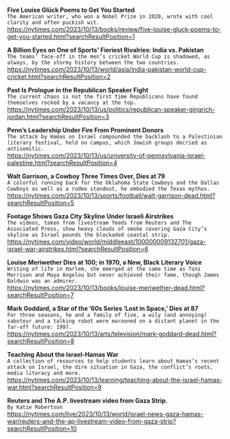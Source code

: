**Five Louise Glück Poems to Get You Started**\
`The American writer, who won a Nobel Prize in 2020, wrote with cool clarity and often puckish wit.`\
https://nytimes.com/2023/10/13/books/review/five-louise-gluck-poems-to-get-you-started.html?searchResultPosition=1

**A Billion Eyes on One of Sports’ Fieriest Rivalries: India vs. Pakistan**\
`The teams’ face-off in the men’s cricket World Cup is shadowed, as always, by the stormy history between the two countries.`\
https://nytimes.com/2023/10/13/world/asia/india-pakistan-world-cup-cricket.html?searchResultPosition=2

**Past Is Prologue in the Republican Speaker Fight**\
`The current chaos is not the first time Republicans have found themselves rocked by a vacancy at the top.`\
https://nytimes.com/2023/10/13/us/politics/republican-speaker-gingrich-jordan.html?searchResultPosition=3

**Penn’s Leadership Under Fire From Prominent Donors**\
`The attack by Hamas on Israel compounded the backlash to a Palestinian literary festival, held on campus, which Jewish groups decried as antisemitic.`\
https://nytimes.com/2023/10/13/us/university-of-pennsylvania-israel-palestine.html?searchResultPosition=4

**Walt Garrison, a Cowboy Three Times Over, Dies at 79**\
`A colorful running back for the Oklahoma State Cowboys and the Dallas Cowboys as well as a rodeo standout, he embodied the Texas mythos.`\
https://nytimes.com/2023/10/13/sports/football/walt-garrison-dead.html?searchResultPosition=5

**Footage Shows Gaza City Skyline Under Israeli Airstrikes**\
`The videos, taken from livestream feeds from Reuters and The Associated Press, show heavy clouds of smoke covering Gaza City’s skyline as Israel pounds the blockaded coastal strip.`\
https://nytimes.com/video/world/middleeast/100000009132701/gaza-israel-war-airstrikes.html?searchResultPosition=6

**Louise Meriwether Dies at 100; in 1970, a New, Black Literary Voice**\
`Writing of life in Harlem, she emerged at the same time as Toni Morrison and Maya Angelou but never achieved their fame, though James Baldwin was an admirer.`\
https://nytimes.com/2023/10/13/books/louise-meriwether-dead.html?searchResultPosition=7

**Mark Goddard, a Star of the ’60s Series ‘Lost in Space,’ Dies at 87**\
`For three seasons, he and a family of five, a wily (and annoying) saboteur and a talking robot were marooned on a distant planet in the far-off future: 1997.`\
https://nytimes.com/2023/10/13/arts/television/mark-goddard-dead.html?searchResultPosition=8

**Teaching About the Israel-Hamas War**\
`A collection of resources to help students learn about Hamas’s recent attack on Israel, the dire situation in Gaza, the conflict’s roots, media literacy and more.`\
https://nytimes.com/2023/10/13/learning/teaching-about-the-israel-hamas-war.html?searchResultPosition=9

**Reuters and The A.P. livestream video from Gaza Strip.**\
`By Katie Robertson`\
https://nytimes.com/live/2023/10/13/world/israel-news-gaza-hamas-war/reuters-and-the-ap-livestream-video-from-gaza-strip?searchResultPosition=10


